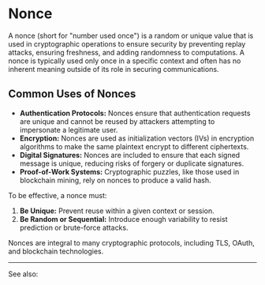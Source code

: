 
# Nonce

A nonce (short for "number used once") is a random or unique value that is used in cryptographic operations to ensure security by preventing replay attacks, ensuring freshness, and adding randomness to computations. A nonce is typically used only once in a specific context and often has no inherent meaning outside of its role in securing communications.

## Common Uses of Nonces

- **Authentication Protocols:** Nonces ensure that authentication requests are unique and cannot be reused by attackers attempting to impersonate a legitimate user.
  <br>
- **Encryption:** Nonces are used as initialization vectors (IVs) in encryption algorithms to make the same plaintext encrypt to different ciphertexts.
  <br>
- **Digital Signatures:** Nonces are included to ensure that each signed message is unique, reducing risks of forgery or duplicate signatures.
  <br>
- **Proof-of-Work Systems:** Cryptographic puzzles, like those used in blockchain mining, rely on nonces to produce a valid hash.

To be effective, a nonce must:

1. **Be Unique:** Prevent reuse within a given context or session.
   <br>
2. **Be Random or Sequential:** Introduce enough variability to resist prediction or brute-force attacks.

Nonces are integral to many cryptographic protocols, including TLS, OAuth, and blockchain technologies.

---

See also: